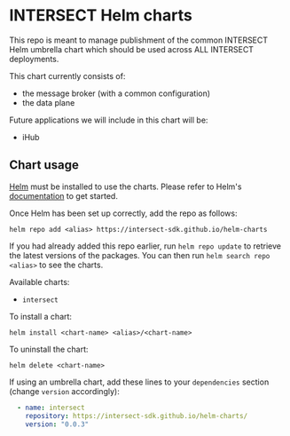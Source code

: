 # INTERSECT Helm charts

This repo is meant to manage publishment of the common INTERSECT Helm umbrella chart which should be used across ALL INTERSECT deployments.

This chart currently consists of:

- the message broker (with a common configuration)
- the data plane

Future applications we will include in this chart will be:

- iHub

## Chart usage

[Helm](https://helm.sh) must be installed to use the charts.  Please refer to Helm's [documentation](https://helm.sh/docs) to get started.

Once Helm has been set up correctly, add the repo as follows:

  `helm repo add <alias> https://intersect-sdk.github.io/helm-charts`

If you had already added this repo earlier, run `helm repo update` to retrieve the latest versions of the packages.  You can then run `helm search repo <alias>` to see the charts.

Available charts:
- `intersect`

To install a chart:

    helm install <chart-name> <alias>/<chart-name>

To uninstall the chart:

    helm delete <chart-name>

If using an umbrella chart, add these lines to your `dependencies` section (change `version` accordingly):

```yaml
  - name: intersect
    repository: https://intersect-sdk.github.io/helm-charts/
    version: "0.0.3"
```
